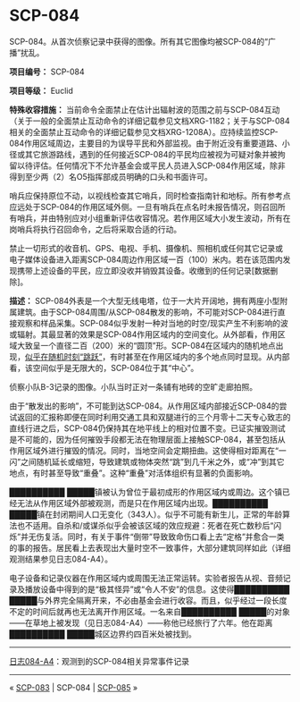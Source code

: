 # SCP-084
                        




SCP-084。从首次侦察记录中获得的图像。所有其它图像均被SCP-084的“广播”扰乱。



**项目编号：** SCP-084

**项目等级：** Euclid

**特殊收容措施：** 当前命令全面禁止在估计出辐射波的范围之前与SCP-084互动（关于一般的全面禁止互动命令的详细记载参见文档XRG-1182；关于与SCP-084相关的全面禁止互动命令的详细记载参见文档XRG-1208A）。应持续监控SCP-084作用区域周边，主要目的为误导平民和外部监视。由于附近没有重要道路、小径或其它旅游路线，遇到的任何接近SCP-084的平民均应被视为可疑对象并被拘留以待评估。任何情况下不允许基金会或平民人员进入SCP-084作用区域，除非得到至少两（2）名O5指挥部成员明确的口头和书面许可。

哨兵应保持原位不动，以视线检查其它哨兵，同时检查指南针和地标。所有参考点应远处于SCP-084的作用区域外侧。一旦有哨兵在点名时未报告情况，则召回所有哨兵，并由特别应对小组重新评估收容情况。若作用区域大小发生波动，所有在岗哨兵将执行召回命令，之后将采取合适的行动。

禁止一切形式的收音机、GPS、电视、手机、摄像机、照相机或任何其它记录或电子媒体设备进入距离SCP-084周边作用区域一百（100）米内。若在该范围内发现携带上述设备的平民，应立即没收并销毁其设备。收缴到的任何记录[数据删除]。

**描述：** SCP-084外表是一个大型无线电塔，位于一大片开阔地，拥有两座小型附属建筑。由于SCP-084周围/从SCP-084散发的影响，不可能对SCP-084进行直接观察和样品采集。SCP-084似乎发射一种对当地的时空/现实产生不利影响的波或辐射。其最显著的效果是SCP-084作用区域内的空间变化。从外部看，作用区域大致呈一个直径二百（200）米的“圆顶”形。SCP-084在区域内的随机地点出现，[似乎在随机时刻“跳跃”](/scp-2675)，有时甚至在作用区域内的多个地点同时显现。从内部看，该空间似乎是无限大的，SCP-084位于其“中心”。



侦察小队B-3记录的图像。小队当时正对一条铺有地砖的空旷走廊拍照。



由于“散发出的影响”，不可能到达SCP-084。从作用区域内部接近SCP-084的尝试返回的汇报称即便在同时利用交通工具和双腿进行的三个月零十二天专心致志的直线行进之后，SCP-084仍保持其在地平线上的相对位置不变。已证实摧毁测试是不可能的，因为任何摧毁手段都无法在物理层面上接触SCP-084，甚至包括从作用区域外进行摧毁的情况。同时，当地空间会定期扭曲。这使得相对距离在“一闪”之间随机延长或缩短，导致建筑或物体突然“跳”到几千米之外，或“冲”到其它地点，有时甚至导致“重叠”。这种“重叠”对活体组织有显著的负面影响。

██████████ █████镇被认为曾位于最初成形的作用区域内或周边。这个镇已经无法从作用区域外部被观测，而是只在作用区域内出现。██████████ █████镇在封闭期间人口无变化（343人）。似乎不可能有新生儿，正常的年龄算法也不适用。自杀和/或谋杀似乎会被该区域的效应规避：死者在死亡数秒后“闪烁”并无伤复活。同时，有关于事件“倒带”导致致命伤口看上去“定格”并愈合一类的事的报告。居民看上去表现出大量时空不一致事件，大部分建筑同样如此（详细观测结果参见日志084-A4）。

电子设备和记录仪器在作用区域内或周围无法正常运转。实验者报告从视、音频记录及播放设备中得到的是“极其怪异”或“令人不安”的信息。这使得██████████ █████与外界完全隔离开来，不必由基金会进行收容。而且，似乎经过一段长度不定的时间后就再也无法离开作用区域。一名来自██████████ █████的对象——在草地上被发现（见日志084-A4）——称他已经旅行了六年。他在距离██████████ █████城区边界约四百米处被找到。


---

[日志084-A4](/log-084-a4)：观测到的SCP-084相关异常事件记录


---



« [SCP-083](/scp-083) | SCP-084 | [SCP-085](/scp-085) »





                    